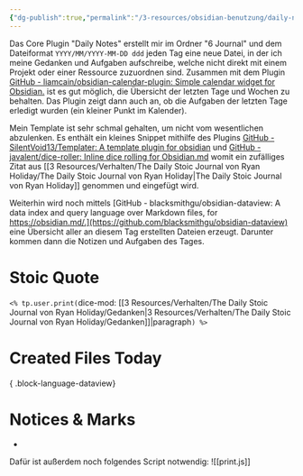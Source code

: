 ```yaml
---
{"dg-publish":true,"permalink":"/3-resources/obsidian-benutzung/daily-notes/","created":"2024-04-14T12:46:28.250+02:00","updated":"2024-04-15T08:29:50.536+02:00"}
---
```



Das Core Plugin "Daily Notes" erstellt mir im Ordner "6 Journal" und dem Dateiformat `YYYY/MM/YYYY-MM-DD ddd` jeden Tag eine neue Datei, in der ich meine Gedanken und Aufgaben aufschreibe, welche nicht direkt mit einem Projekt oder einer Ressource zuzuordnen sind. Zusammen mit dem Plugin [GitHub - liamcain/obsidian-calendar-plugin: Simple calendar widget for Obsidian.](https://github.com/liamcain/obsidian-calendar-plugin) ist es gut möglich, die Übersicht der letzten Tage und Wochen zu behalten. Das Plugin zeigt dann auch an, ob die Aufgaben der letzten Tage erledigt wurden (ein kleiner Punkt im Kalender).

Mein Template ist sehr schmal gehalten, um nicht vom wesentlichen abzulenken. Es enthält ein kleines Snippet mithilfe des Plugins [GitHub - SilentVoid13/Templater: A template plugin for obsidian](https://github.com/SilentVoid13/Templater) und [GitHub - javalent/dice-roller: Inline dice rolling for Obsidian.md](https://github.com/javalent/dice-roller) womit ein zufälliges Zitat aus [[3 Resources/Verhalten/The Daily Stoic Journal von Ryan Holiday/The Daily Stoic Journal von Ryan Holiday\|The Daily Stoic Journal von Ryan Holiday]] genommen und eingefügt wird.

Weiterhin wird noch mittels [GitHub - blacksmithgu/obsidian-dataview: A data index and query language over Markdown files, for https://obsidian.md/.](https://github.com/blacksmithgu/obsidian-dataview) eine Übersicht aller an diesem Tag erstellten Dateien erzeugt. Darunter kommen dann die Notizen und Aufgaben des Tages.


<div class="transclusion internal-embed is-loaded"><div class="markdown-embed">





# Stoic Quote

`<% tp.user.print(`dice-mod: [[3 Resources/Verhalten/The Daily Stoic Journal von Ryan Holiday/Gedanken\|3 Resources/Verhalten/The Daily Stoic Journal von Ryan Holiday/Gedanken]]|paragraph`) %>`



# Created Files Today


{ .block-language-dataview}

# Notices & Marks

- 

</div></div>


Dafür ist außerdem noch folgendes Script notwendig:
![[print.js]]
